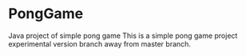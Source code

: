# PongGame
Java project of simple pong game
This is a simple pong game project experimental version branch away from master branch.
